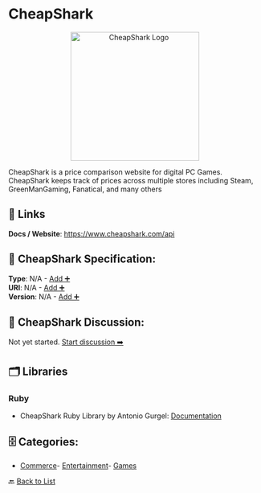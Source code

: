 # CheapShark
<p align="center">
    <img width="256" src="https://raw.githubusercontent.com/apis-list/apis-list/main/apis/cheapshark/logo_256x256.png" alt="CheapShark Logo"/>
</p>
CheapShark is a price comparison website for digital PC Games. CheapShark keeps track of prices across multiple stores including Steam, GreenManGaming, Fanatical, and many others

##  🔗 Links
**Docs / Website**: https://www.cheapshark.com/api

## 🧬 CheapShark Specification:
**Type**: N/A - [Add ➕](https://github.com/apis-list/apis-list/edit/main/apis.yaml#L2790)  
**URI**: N/A - [Add ➕](https://github.com/apis-list/apis-list/edit/main/apis.yaml#L2790)  
**Version**: N/A - [Add ➕](https://github.com/apis-list/apis-list/edit/main/apis.yaml#L2790)

## 💬 CheapShark Discussion:
Not yet started. [Start discussion ➡️](https://github.com/apis-list/apis-list/discussions/new)

## 🗂️ Libraries
### Ruby
- CheapShark Ruby Library by Antonio Gurgel: [Documentation](https://github.com/GA114/cheapshark)


## 🗄️ Categories:
- [Commerce](https://github.com/apis-list/apis-list#commerce-)- [Entertainment](https://github.com/apis-list/apis-list#entertainment-)- [Games](https://github.com/apis-list/apis-list#games-)

🔙  [Back to List](https://github.com/apis-list/apis-list)
